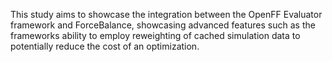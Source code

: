 This study aims to showcase the integration between the OpenFF Evaluator framework and ForceBalance, showcasing advanced features such as the frameworks ability to employ reweighting of cached simulation data to potentially reduce the cost of an optimization.
